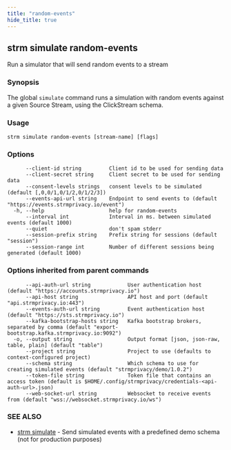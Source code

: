 ```yaml
---
title: "random-events"
hide_title: true
---
```

## strm simulate random-events

Run a simulator that will send random events to a stream

### Synopsis

The global `simulate` command runs a simulation with random events against a given Source Stream, using the ClickStream
schema.

### Usage

```
strm simulate random-events [stream-name] [flags]
```

### Options

```
      --client-id string         Client id to be used for sending data
      --client-secret string     Client secret to be used for sending data
      --consent-levels strings   consent levels to be simulated (default [,0,0/1,0/1/2,0/1/2/3])
      --events-api-url string    Endpoint to send events to (default "https://events.strmprivacy.io/event")
  -h, --help                     help for random-events
      --interval int             Interval in ms. between simulated events (default 1000)
      --quiet                    don't spam stderr
      --session-prefix string    Prefix string for sessions (default "session")
      --session-range int        Number of different sessions being generated (default 1000)
```

### Options inherited from parent commands

```
      --api-auth-url string            User authentication host (default "https://accounts.strmprivacy.io")
      --api-host string                API host and port (default "api.strmprivacy.io:443")
      --events-auth-url string         Event authentication host (default "https://sts.strmprivacy.io")
      --kafka-bootstrap-hosts string   Kafka bootstrap brokers, separated by comma (default "export-bootstrap.kafka.strmprivacy.io:9092")
  -o, --output string                  Output format [json, json-raw, table, plain] (default "table")
      --project string                 Project to use (defaults to context-configured project)
      --schema string                  Which schema to use for creating simulated events (default "strmprivacy/demo/1.0.2")
      --token-file string              Token file that contains an access token (default is $HOME/.config/strmprivacy/credentials-<api-auth-url>.json)
      --web-socket-url string          Websocket to receive events from (default "wss://websocket.strmprivacy.io/ws")
```

### SEE ALSO

* [strm simulate](/cli-reference/strm/simulate/index.md)	 - Send simulated events with a predefined demo schema (not for production purposes)

